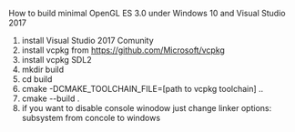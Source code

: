 How to build minimal OpenGL ES 3.0 under Windows 10 and Visual Studio 2017
1. install Visual Studio 2017 Comunity
2. install vcpkg from https://github.com/Microsoft/vcpkg
3. install vcpkg SDL2
4. mkdir build
5. cd build
6. cmake -DCMAKE_TOOLCHAIN_FILE=[path to vcpkg toolchain] ..
7. cmake --build .
8. if you want to disable console winodow just change linker options: subsystem from concole to windows

